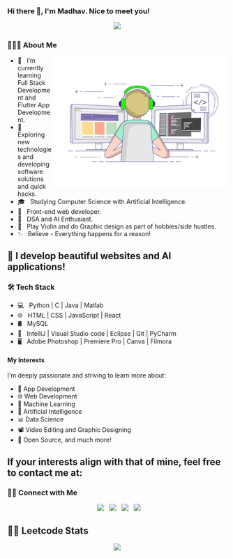 ### Hi there 👋, I'm Madhav. Nice to meet you!
<p align="center"><img src="https://i.imgur.com/A6bWGFl.gif"/></p>

<h3> 👨🏻‍💻 About Me </h3>
<img align="right" alt="GIF" src="https://github.com/immadhav31/immadhav31/blob/main/gif3.gif" width="400"/>

- 🔭 &nbsp; I’m currently learning Full Stack Development and Flutter App Development.
- 🤔 &nbsp; Exploring new technologies and developing software solutions and quick hacks.
- 🎓 &nbsp; Studying Computer Science with Artificial Intelligence.
- 💼 &nbsp; Front-end web developer.
- 🌱 &nbsp; DSA and AI Enthusiast.
- 🎻 &nbsp; Play Violin and do Graphic design as part of hobbies/side hustles.
-  ✨ &nbsp; Believe - Everything happens for a reason!

## 🍃 I develop beautiful websites and AI applications!

<h3>🛠 Tech Stack</h3>

- 💻 &nbsp; Python | C | Java | Matlab
- 🌐 &nbsp; HTML | CSS | JavaScript | React 
- 🛢 &nbsp; MySQL
- 🔧 &nbsp;  IntelliJ | Visual Studio code | Eclipse | Git | PyCharm
- 🖥 &nbsp; Adobe Photoshop | Premiere Pro | Canva | Filmora

#### My Interests
I'm deeply passionate and striving to learn more about:
- 📱 App Development
- 🌐 Web Development
- 🤖 Machine Learning
- 🧠 Artificial Intelligence
- 📊 Data Science
- 📽️ Video Editing and Graphic Designing
- 🌿 Open Source, and much more!

## If your interests align with that of mine, feel free to contact me at:

<h3> 🤝🏻 Connect with Me </h3>

<p align="center">
&nbsp; <a href="https://twitter.com/immadhav31" target="_blank" rel="noopener noreferrer"><img src="https://img.icons8.com/plasticine/100/000000/twitter.png" width="50" /></a>  
&nbsp; <a href="https://www.instagram.com/immadhav31" target="_blank" rel="noopener noreferrer"><img src="https://img.icons8.com/plasticine/100/000000/instagram-new.png" width="50" /></a>  
&nbsp; <a href="https://www.linkedin.com/in/immadhav31/" target="_blank" rel="noopener noreferrer"><img src="https://img.icons8.com/plasticine/100/000000/linkedin.png" width="50" /></a>
&nbsp; <a href="mailto:madhavmuralidharan123@gmail.com" target="_blank" rel="noopener noreferrer"><img src="https://img.icons8.com/plasticine/100/000000/gmail.png"  width="50" /></a>
</p>

## 🧑‍💻 Leetcode Stats
<p align="center">
  <img  src="https://leetcard.jacoblin.cool/immadhav31?theme=dark&font=ABeeZee&ext=heatmap"/>
</p>

<!--
**immadhav31/immadhav31** is a ✨ _special_ ✨ repository because its `README.md` (this file) appears on your GitHub profile.

Here are some ideas to get you started:

- 🔭 I’m currently working on ...
- 🌱 I’m currently learning ...
- 👯 I’m looking to collaborate on ...
- 🤔 I’m looking for help with ...
- 💬 Ask me about ...
- 📫 How to reach me: ... 
- 😄 Pronouns: ...
- ⚡ Fun fact: ...
-->
